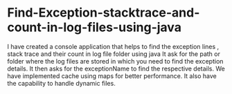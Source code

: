 # Find-Exception-stacktrace-and-count-in-log-files-using-java
I have created a console application that helps to find the exception lines , stack trace and their count in log file folder using java
It ask for the path or folder where the log files are stored in which you need to find the exception details.
It then asks for the exceptionName to find the respective details.
We have implemented cache using maps for better performance.
It also have the capability to handle dynamic files.
